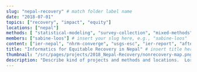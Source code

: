 ```yaml
---
slug: "nepal-recovery" # match folder label name
date: "2018-07-01"
topics: ["recovery", "impact", "equity"]
locations: ["nepal"]
methods: [ "statistical-modeling", "survey-collection", "mixed-methods"]
members: ["sabine-loos"] # insert your slug here, e.g., "sabine-loos"
content: ["ier-nepal", "nhrm-converge", "usgs-esc", "ier-report", "afterquake-nepal"]
title: "Informatics for Equitable Recovery in Nepal" # insert title here
thumbnail: "/src/pages/projects/2018_Nepal-Recovery/nonrecovery-map.png"
description: "Describe kind of projects and methods and locations.  Lorem ipsum dolor sit amet, consectetur adipiscing elit ut aliquam, purus sit amet luctus venenatis, lectus magna fringilla urna, porttitor rhoncus dolor purus non enim praesent elementum facilisis leo, vel fringilla est ullamcorper eget nulla facilisi etiam dignissim diam quis enim lobortis scelerisque fermentum dui faucibus in ornare quam viverra orci sagittis eu" # insert a one sentence description here
---
```


